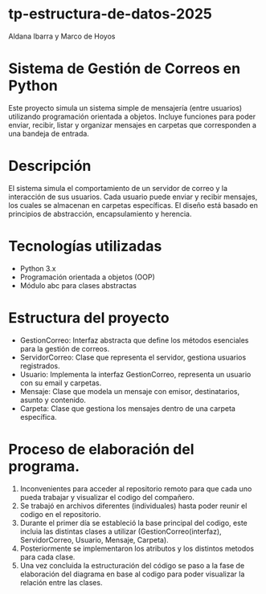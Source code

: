 # tp-estructura-de-datos-2025
Aldana Ibarra y Marco de Hoyos

# Sistema de Gestión de Correos en Python
Este proyecto simula un sistema simple de mensajería (entre usuarios) utilizando programación orientada a objetos. Incluye funciones para poder enviar, recibir, listar y organizar mensajes en carpetas que corresponden a una bandeja de entrada.

# Descripción
El sistema simula el comportamiento de un servidor de correo y la interacción de sus usuarios. Cada usuario puede enviar y recibir mensajes, los cuales se almacenan en carpetas específicas. El diseño está basado en principios de abstracción, encapsulamiento y herencia.

# Tecnologías utilizadas
- Python 3.x
- Programación orientada a objetos (OOP)
- Módulo abc para clases abstractas

# Estructura del proyecto
- GestionCorreo: Interfaz abstracta que define los métodos esenciales para la gestión de correos.
- ServidorCorreo: Clase que representa el servidor, gestiona usuarios registrados.
- Usuario: Implementa la interfaz GestionCorreo, representa un usuario con su email y carpetas.
- Mensaje: Clase que modela un mensaje con emisor, destinatarios, asunto y contenido.
- Carpeta: Clase que gestiona los mensajes dentro de una carpeta específica.

# Proceso de elaboración del programa.
1. Inconvenientes para acceder al repositorio remoto para que cada uno pueda trabajar y visualizar el codigo del compañero.
2. Se trabajó en archivos diferentes (individuales) hasta poder reunir el codigo en el repositorio.
3. Durante el primer día se estableció la base principal del codigo, este incluia las distintas clases a utilizar (GestionCorreo(interfaz), ServidorCorreo, Usuario, Mensaje, Carpeta).
4. Posteriormente se implementaron los atributos y los distintos metodos para cada clase.
5. Una vez concluida la estructuración del código se paso a la fase de elaboración del diagrama en base al codigo para poder visualizar la relación entre las clases.